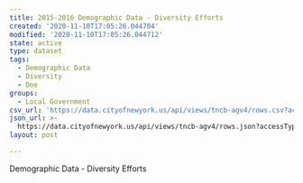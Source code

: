 ```yaml
---
title: 2015-2016 Demographic Data - Diversity Efforts
created: '2020-11-10T17:05:26.044704'
modified: '2020-11-10T17:05:26.044712'
state: active
type: dataset
tags:
  - Demographic Data
  - Diversity
  - Doe
groups:
  - Local Government
csv_url: 'https://data.cityofnewyork.us/api/views/tncb-agv4/rows.csv?accessType=DOWNLOAD'
json_url: >-
  https://data.cityofnewyork.us/api/views/tncb-agv4/rows.json?accessType=DOWNLOAD
layout: post

---
```

Demographic Data - Diversity Efforts
